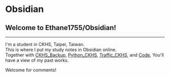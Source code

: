 # Obsidian
## Welcome to Ethane1755/Obsidian!
***
I'm a student in CKHS, Taipei, Taiwan.  
This is where I put my study notes in Obsidian online.  
Together with [CKHS_Backup](https://github.com/Ethane1755/CKHS_Backup), [Python_CKHS](https://github.com/Ethane1755/Python_CKHS), [Traffic_CKHS](https://github.com/Ethane1755/Traffic_CKHS), and [Code](https://github.com/Ethane1755/Code), You'll have a view of my past works.

Welcome for comments!

